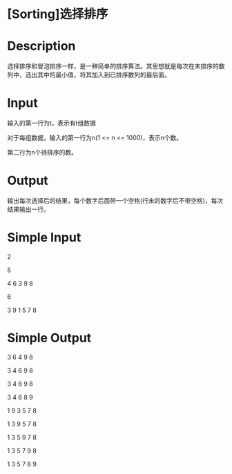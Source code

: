 # [Sorting]选择排序

# Description
选择排序和冒泡排序一样，是一种简单的排序算法。其思想就是每次在未排序的数列中，选出其中的最小值，将其加入到已排序数列的最后面。
# Input
输入的第一行为t，表示有t组数据

对于每组数据，输入的第一行为n(1 <= n <= 1000)，表示n个数。

第二行为n个待排序的数。

# Output
输出每次选择后的结果，每个数字后面带一个空格(行末的数字后不带空格)，每次结果输出一行。

# Simple Input
2

5

4 6 3 9 8

6

3 9 1 5 7 8

# Simple Output
3 6 4 9 8

3 4 6 9 8

3 4 6 9 8

3 4 6 8 9

1 9 3 5 7 8

1 3 9 5 7 8

1 3 5 9 7 8

1 3 5 7 9 8

1 3 5 7 8 9

